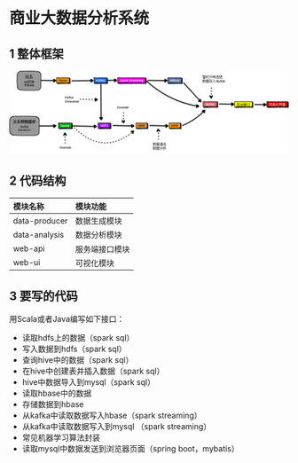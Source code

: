 # 商业大数据分析系统

## 1 整体框架

![框架图](https://github.com/foochane/business-data/raw/master/images/框架图.png)

## 2 代码结构
|模块名称|模块功能|
|:--|:--|
|data-producer  |数据生成模块|
|data-analysis  |数据分析模块|
|web-api        |服务端接口模块
|web-ui         |可视化模块|

## 3 要写的代码

用Scala或者Java编写如下接口：
- 读取hdfs上的数据（spark sql）
- 写入数据到hdfs（spark sql）
- 查询hive中的数据（spark sql）
- 在hive中创建表并插入数据（spark sql）
- hive中数据导入到mysql（spark sql）
- 读取hbase中的数据
- 存储数据到hbase
- 从kafka中读取数据写入hbase（spark streaming）
- 从kafka中读取数据写入到mysql （spark streaming）
- 常见机器学习算法封装
- 读取mysql中数据发送到浏览器页面（spring boot，mybatis）
